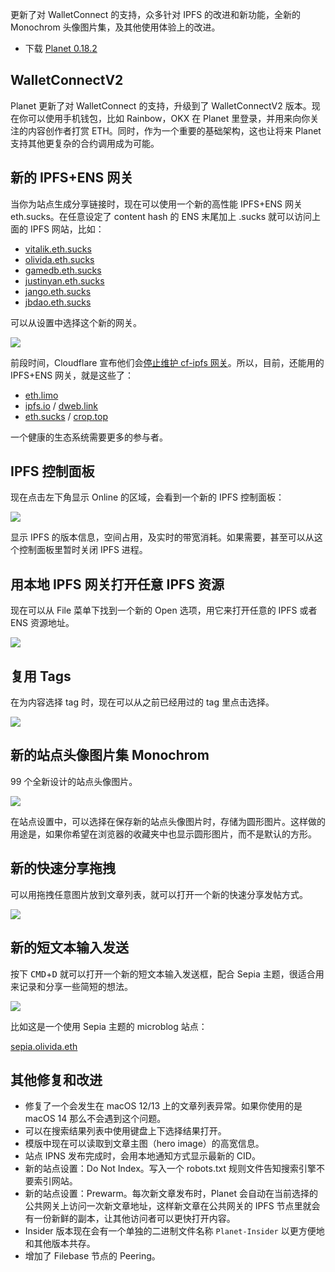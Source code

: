 更新了对 WalletConnect 的支持，众多针对 IPFS 的改进和新功能，全新的 Monochrom 头像图片集，及其他使用体验上的改进。

- 下载 [Planet 0.18.2](https://github.com/Planetable/Planet/releases/download/release-0.18.2/Planet.zip)

## WalletConnectV2

Planet 更新了对 WalletConnect 的支持，升级到了 WalletConnectV2 版本。现在你可以使用手机钱包，比如 Rainbow，OKX 在 Planet 里登录，并用来向你关注的内容创作者打赏 ETH。同时，作为一个重要的基础架构，这也让将来 Planet 支持其他更复杂的合约调用成为可能。

## 新的 IPFS+ENS 网关

当你为站点生成分享链接时，现在可以使用一个新的高性能 IPFS+ENS 网关 eth.sucks。在任意设定了 content hash 的 ENS 末尾加上 .sucks 就可以访问上面的 IPFS 网站，比如：

* [vitalik.eth.sucks](https://vitalik.eth.sucks)
* [olivida.eth.sucks](https://olivida.eth.sucks)
* [gamedb.eth.sucks](https://gamedb.eth.sucks)
* [justinyan.eth.sucks](https://justinyan.eth.sucks)
* [jango.eth.sucks](https://jango.eth.sucks)
* [jbdao.eth.sucks](https://jbdao.eth.sucks)

可以从设置中选择这个新的网关。

![](ipfs-gateways.png)

前段时间，Cloudflare 宣布他们会[停止维护 cf-ipfs 网关](https://blog.cloudflare.com/cloudflares-public-ipfs-gateways-and-supporting-interplanetary-shipyard)。所以，目前，还能用的 IPFS+ENS 网关，就是这些了：

- [eth.limo](https://eth.limo)
- [ipfs.io](https://ipfs.io) / [dweb.link](https://dweb.link)
- [eth.sucks](https://eth.sucks) / [crop.top](https://crop.top)

一个健康的生态系统需要更多的参与者。

## IPFS 控制面板

现在点击左下角显示 Online 的区域，会看到一个新的 IPFS 控制面板：

![](ipfs-status.png)

显示 IPFS 的版本信息，空间占用，及实时的带宽消耗。如果需要，甚至可以从这个控制面板里暂时关闭 IPFS 进程。

## 用本地 IPFS 网关打开任意 IPFS 资源

现在可以从 File 菜单下找到一个新的 Open 选项，用它来打开任意的 IPFS 或者 ENS 资源地址。

![](ipfs-open.png)

## 复用 Tags

在为内容选择 tag 时，现在可以从之前已经用过的 tag 里点击选择。

![](tags.png)

## 新的站点头像图片集 Monochrom

99 个全新设计的站点头像图片。

![](monochrom.png)

在站点设置中，可以选择在保存新的站点头像图片时，存储为圆形图片。这样做的用途是，如果你希望在浏览器的收藏夹中也显示圆形图片，而不是默认的方形。

## 新的快速分享拖拽

可以用拖拽任意图片放到文章列表，就可以打开一个新的快速分享发帖方式。

![](quick-share.gif)

## 新的短文本输入发送

按下 <kbd>CMD</kbd>+<kbd>D</kbd> 就可以打开一个新的短文本输入发送框，配合 Sepia 主题，很适合用来记录和分享一些简短的想法。

![](quick-post.png)

比如这是一个使用 Sepia 主题的 microblog 站点：

[sepia.olivida.eth](https://sepia.olivida.eth.sucks)

## 其他修复和改进

- 修复了一个会发生在 macOS 12/13 上的文章列表异常。如果你使用的是 macOS 14 那么不会遇到这个问题。
- 可以在搜索结果列表中使用键盘上下选择结果打开。
- 模版中现在可以读取到文章主图（hero image）的高宽信息。
- 站点 IPNS 发布完成时，会用本地通知方式显示最新的 CID。
- 新的站点设置：Do Not Index。写入一个 robots.txt 规则文件告知搜索引擎不要索引网站。
- 新的站点设置：Prewarm。每次新文章发布时，Planet 会自动在当前选择的公共网关上访问一次新文章地址，这样新文章在公共网关的 IPFS 节点里就会有一份新鲜的副本，让其他访问者可以更快打开内容。
- Insider 版本现在会有一个单独的二进制文件名称 `Planet-Insider` 以更方便地和其他版本共存。
- 增加了 Filebase 节点的 Peering。